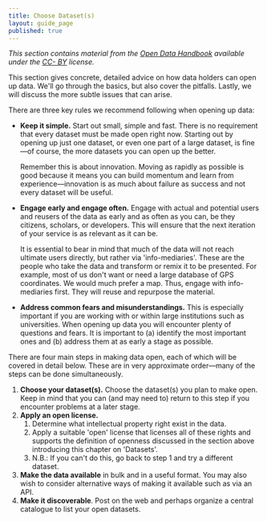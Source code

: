 ```yaml
---
title: Choose Dataset(s)
layout: guide_page
published: true
---
```


_This section contains material from the [Open Data
Handbook](http://opendatahandbook.org/) available under the [CC-
BY](http://creativecommons.org/licenses/by/3.0/) license._

This section gives concrete, detailed advice on how data holders can open up
data. We'll go through the basics, but also cover the pitfalls. Lastly, we
will discuss the more subtle issues that can arise.

There are three key rules we recommend following when opening up data:

- **Keep it simple.** Start out small, simple and fast. There is no 
  requirement that every dataset must be made open right now. Starting out 
  by opening up just one dataset, or even one part of a large dataset, is 
  fine&mdash;of course, the more datasets you can open up the better.

  Remember this is about innovation. Moving as rapidly as possible is good 
  because it means you can build momentum and learn from 
  experience&mdash;innovation is as much about failure as success and not 
  every dataset will be useful.

- **Engage early and engage often.** Engage with actual and potential users 
  and reusers of the data as early and as often as you can, be they 
  citizens, scholars, or developers. This will ensure that the next 
  iteration of your service is as relevant as it can be.

  It is essential to bear in mind that much of the data will not reach 
  ultimate users directly, but rather via 'info-mediaries'. These are the 
  people who take the data and transform or remix it to be presented. For 
  example, most of us don't want or need a large database of GPS 
  coordinates. We would much prefer a map. Thus, engage with info-
  mediaries first. They will reuse and repurpose the material.

- **Address common fears and misunderstandings.** This is especially 
  important if you are working with or within large institutions such as 
  universities. When opening up data you will encounter plenty of questions 
  and fears. It is important to (a) identify the most important ones and (b) 
  address them at as early a stage as possible.

There are four main steps in making data open, each of which will be covered 
in detail below. These are in very approximate order&mdash;many of the steps 
can be done simultaneously.

1. **Choose your dataset(s).** Choose the dataset(s) you plan to make open. 
   Keep in mind that you can (and may need to) return to this step if you 
   encounter problems at a later stage.
2. **Apply an open license.**
    1. Determine what intellectual property right exist in the data.
    2. Apply a suitable 'open' license that licenses all of these rights and 
       supports the definition of openness discussed in the section above 
       introducing this chapter on 'Datasets'.
    3. N.B.: If you can't do this, go back to step 1 and try a different 
       dataset.
3. **Make the data available** in bulk and in a useful format. You may also 
   wish to consider alternative ways of making it available such as via an 
   API.
4. **Make it discoverable**. Post on the web and perhaps organize a central 
   catalogue to list your open datasets.

